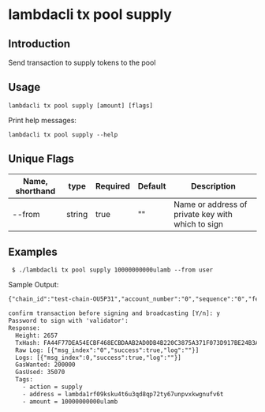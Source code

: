 # lambdacli tx pool supply

## Introduction

Send transaction to supply tokens to the pool

## Usage

```
lambdacli tx pool supply [amount] [flags]
```

Print help messages:
```
lambdacli tx pool supply --help
```

## Unique Flags

| Name, shorthand              | type   | Required | Default  | Description                                                         |
| ---------------------------- | -----  | -------- | -------- | ------------------------------------------------------------------- | 
| --from                       | string | true     | ""       |  Name or address of private key with which to sign |

## Examples

```
 $ ./lambdacli tx pool supply 10000000000ulamb --from user

```

Sample Output:
```txt
{"chain_id":"test-chain-OU5P31","account_number":"0","sequence":"0","fee":{"amount":null,"gas":"200000"},"msgs":[{"type":"lambda/MsgSupply","value":{"address":"lambda1rf09ksku4t6u3qd8qp72ty67unpvxkwgnufv6t","name":"lambdax","amount":{"denom":"ulamb","amount":"10000000000"}}}],"memo":""}

confirm transaction before signing and broadcasting [Y/n]: y
Password to sign with 'validator':
Response:
  Height: 2657
  TxHash: FA44F77DEA54ECBF468ECBDAAB2AD0DB4B220C3875A371F073D917BE24B3A671
  Raw Log: [{"msg_index":"0","success":true,"log":""}]
  Logs: [{"msg_index":0,"success":true,"log":""}]
  GasWanted: 200000
  GasUsed: 35070
  Tags:
    - action = supply
    - address = lambda1rf09ksku4t6u3qd8qp72ty67unpvxkwgnufv6t
    - amount = 10000000000ulamb
```